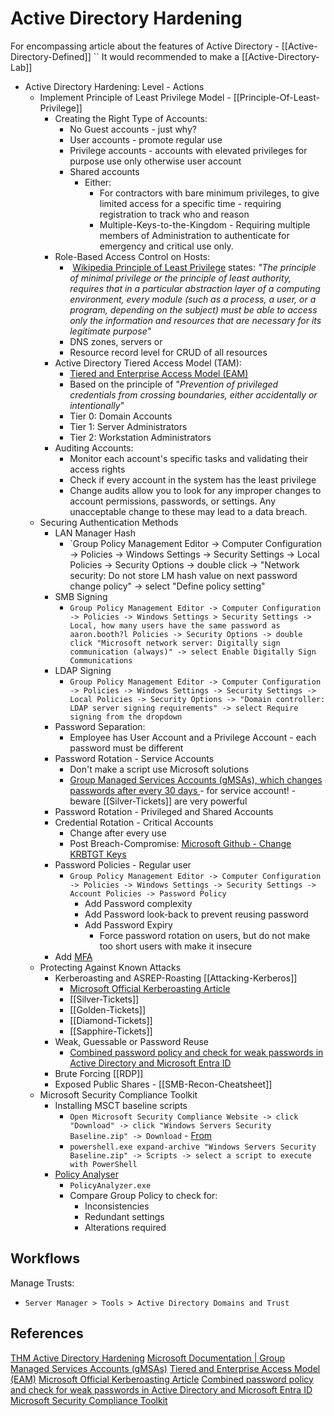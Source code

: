 # Active Directory Hardening

For encompassing article about the features of Active Directory - [[Active-Directory-Defined]] 
``
It would recommended to make a [[Active-Directory-Lab]] 

- Active Directory Hardening: Level - Actions
	- Implement Principle of Least Privilege Model - [[Principle-Of-Least-Privilege]]
		- Creating the Right Type of Accounts:
			- No Guest accounts - just why?
			- User accounts - promote regular use 
			- Privilege accounts - accounts with elevated privileges for purpose use only otherwise user account
			- Shared accounts 
				- Either:
					- For contractors with bare minimum privileges, to give limited access for a specific time - requiring registration to track who and reason
					- Multiple-Keys-to-the-Kingdom - Requiring multiple members of Administration to authenticate for emergency and critical use only. 
		- Role-Based Access Control on Hosts:
			-  [Wikipedia Principle of Least Privilege](https://en.wikipedia.org/wiki/Principle_of_least_privilege) states: *"The principle of minimal privilege or the principle of least authority, requires that in a particular abstraction layer of a computing environment, every module (such as a process, a user, or a program, depending on the subject) must be able to access only the information and resources that are necessary for its legitimate purpose"*
			- DNS zones, servers or 
			- Resource record level for CRUD of all resources 
		- Active Directory Tiered Access Model (TAM):
			- [Tiered and Enterprise Access Model (EAM)](https://docs.microsoft.com/en-us/security/compass/privileged-access-access-model)
			- Based on the principle of "*Prevention of privileged credentials from crossing boundaries, either accidentally or intentionally*"
			- Tier 0: Domain Accounts
			- Tier 1: Server Administrators
			- Tier 2: Workstation Administrators
		- Auditing Accounts:
			- Monitor each account's specific tasks and validating their access rights
			- Check if every account in the system has the least privilege
			- Change audits allow you to look for any improper changes to account permissions, passwords, or settings. Any unacceptable change to these may lead to a data breach.
	- Securing Authentication Methods
		- LAN Manager Hash
			- `Group Policy Management Editor -> Computer Configuration -> Policies -> Windows Settings -> Security Settings -> Local Policies -> Security Options -> double click -> "Network security: Do not store LM hash value on next password change policy" -> select "Define policy setting"
		- SMB Signing
			- `Group Policy Management Editor -> Computer Configuration -> Policies -> Windows Settings > Security Settings -> Local, how many users have the same password as aaron.booth?l Policies -> Security Options -> double click "Microsoft network server: Digitally sign communication (always)" -> select Enable Digitally Sign Communications`
		- LDAP Signing
			- `Group Policy Management Editor -> Computer Configuration -> Policies -> Windows Settings -> Security Settings -> Local Policies -> Security Options -> "Domain controller: LDAP server signing requirements" -> select Require signing from the dropdown`
		- Password Separation:
			- Employee has User Account and a Privilege Account - each password must be different
		- Password Rotation - Service Accounts
			- Don't make a script use Microsoft solutions
			- [Group Managed Services Accounts (gMSAs), which changes passwords after every 30 days ](https://docs.microsoft.com/en-us/azure/active-directory/fundamentals/service-accounts-group-managed) - for service account! - beware [[Silver-Tickets]] are very powerful
		- Password Rotation - Privileged and Shared Accounts
		- Credential Rotation - Critical Accounts
			- Change after every use 
			- Post Breach-Compromise:  [Microsoft Github - Change KRBTGT Keys ](https://github.com/microsoft/New-KrbtgtKeys.ps1)
		- Password Policies - Regular user
			- `Group Policy Management Editor -> Computer Configuration -> Policies -> Windows Settings -> Security Settings -> Account Policies -> Password Policy`
				- Add Password complexity
				- Add Password look-back to prevent reusing password 
				- Add Password Expiry
					- Force password rotation on users, but do not make too short users with make it insecure
		- Add [MFA](https://docs.microsoft.com/en-us/azure/active-directory/authentication/howto-mfa-getstarted)
	- Protecting Against Known Attacks
		- Kerberoasting and ASREP-Roasting [[Attacking-Kerberos]]
			- [Microsoft Official Kerberoasting Article](https://microsoft.com/security/blog/2020/08/27/stopping-active-directory-attacks-and-other-post-exploitation-behavior-with-amsi-and-machine-learning/)
			- [[Silver-Tickets]]
			- [[Golden-Tickets]]
			- [[Diamond-Tickets]]
			- [[Sapphire-Tickets]]
		- Weak, Guessable or Password Reuse 
			- [Combined password policy and check for weak passwords in Active Directory and Microsoft Entra ID](https://docs.microsoft.com/en-us/azure/active-directory/authentication/concept-password-ban-bad-combined-policy)
		- Brute Forcing [[RDP]] 
		- Exposed Public Shares - [[SMB-Recon-Cheatsheet]]
	- Microsoft Security Compliance Toolkit
		- Installing MSCT baseline scripts
			- `Open Microsoft Security Compliance Website -> click "Download" -> click "Windows Servers Security Baseline.zip" -> Download` - [From](https://www.microsoft.com/en-us/download/details.aspx?id=55319)
			- `powershell.exe expand-archive "Windows Servers Security Baseline.zip" -> Scripts -> select a script to execute with PowerShell`
		- [Policy Analyser](https://www.microsoft.com/en-us/download/details.aspx?id=55319)
			- `PolicyAnalyzer.exe`
			- Compare Group Policy to check for:
				- Inconsistencies
				- Redundant settings
				- Alterations required
	
## Workflows

Manage Trusts: 
- `Server Manager > Tools > Active Directory Domains and Trust`

## References

[THM Active Directory Hardening](https://tryhackme.com/room/activedirectoryhardening)
[Microsoft Documentation | Group Managed Services Accounts (gMSAs)](https://docs.microsoft.com/en-us/azure/active-directory/fundamentals/service-accounts-group-managed)
[Tiered and Enterprise Access Model (EAM)](https://docs.microsoft.com/en-us/security/compass/privileged-access-access-model)
[Microsoft Official Kerberoasting Article](https://microsoft.com/security/blog/2020/08/27/stopping-active-directory-attacks-and-other-post-exploitation-behavior-with-amsi-and-machine-learning/)
[Combined password policy and check for weak passwords in Active Directory and Microsoft Entra ID](https://docs.microsoft.com/en-us/azure/active-directory/authentication/concept-password-ban-bad-combined-policy)
[Microsoft Security Compliance Toolkit](https://www.microsoft.com/en-us/download/details.aspx?id=55319)